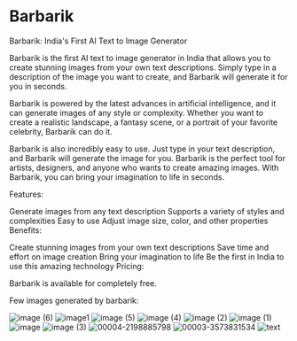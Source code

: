 
# Barbarik
Barbarik: India's First AI Text to Image Generator

Barbarik is the first AI text to image generator in India that allows you to create stunning images from your own text descriptions. Simply type in a description of the image you want to create, and Barbarik will generate it for you in seconds.

Barbarik is powered by the latest advances in artificial intelligence, and it can generate images of any style or complexity. Whether you want to create a realistic landscape, a fantasy scene, or a portrait of your favorite celebrity, Barbarik can do it.

Barbarik is also incredibly easy to use. Just type in your text description, and Barbarik will generate the image for you.
Barbarik is the perfect tool for artists, designers, and anyone who wants to create amazing images. With Barbarik, you can bring your imagination to life in seconds.

Features:

Generate images from any text description
Supports a variety of styles and complexities
Easy to use
Adjust image size, color, and other properties
Benefits:

Create stunning images from your own text descriptions
Save time and effort on image creation
Bring your imagination to life
Be the first in India to use this amazing technology
Pricing:

Barbarik is available for completely free.
  
Few images generated by barbarik:

![image (6)](https://github.com/idkcoo/Barbarik/assets/132001470/7904b146-45e8-41bb-9997-6b5cee24c302)
![image1](https://github.com/idkcoo/Barbarik/assets/132001470/c24f5024-a162-4f83-a704-21739b2d8812)
![image (5)](https://github.com/idkcoo/Barbarik/assets/132001470/fb3f8f3d-822d-4531-82b7-cd4fc3baf385)
![image (4)](https://github.com/idkcoo/Barbarik/assets/132001470/2ee53bcd-e505-48e0-8635-6d51fac17eb5)
![image (2)](https://github.com/idkcoo/Barbarik/assets/132001470/464c0a99-13fb-426e-977f-0755ed0e66cd)
![image (1)](https://github.com/idkcoo/Barbarik/assets/132001470/6c3e02f8-b8d7-4b8c-94f9-4b165a84cf94)
![image](https://github.com/idkcoo/Barbarik/assets/132001470/e39b4ddc-43e6-4c15-b307-114aa74bb285)
![image (3)](https://github.com/idkcoo/Barbarik/assets/132001470/655b23d9-46ca-428c-9584-7511f90907d0)
![00004-2198885798](https://github.com/idkcoo/Barbarik/assets/132001470/c1882916-2c75-4e50-abd4-5cefe5aaa9db)
![00003-3573831534](https://github.com/idkcoo/Barbarik/assets/132001470/caac10b3-6cf9-48cc-9c5a-de66b8b255bf)
![text](https://github.com/idkcoo/Barbarik/assets/132001470/972062b0-bb6f-4607-a7b2-1794730b2979)


